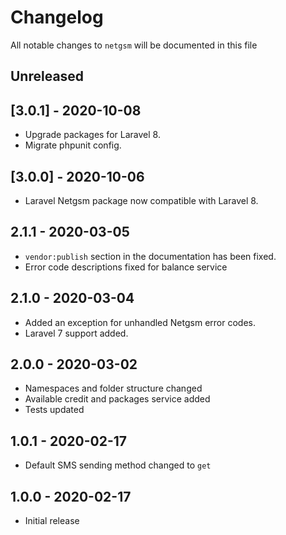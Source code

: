 # Changelog

All notable changes to `netgsm` will be documented in this file

## Unreleased

## [3.0.1] - 2020-10-08

- Upgrade packages for Laravel 8.
- Migrate phpunit config.

## [3.0.0] - 2020-10-06

- Laravel Netgsm package now compatible with Laravel 8.

## 2.1.1 - 2020-03-05

- `vendor:publish` section in the documentation has been fixed.
- Error code descriptions fixed for balance service

## 2.1.0 - 2020-03-04

- Added an exception for unhandled Netgsm error codes.
- Laravel 7 support added.

## 2.0.0 - 2020-03-02

- Namespaces and folder structure changed
- Available credit and packages service added
- Tests updated

## 1.0.1 - 2020-02-17

- Default SMS sending method changed to `get`

## 1.0.0 - 2020-02-17

- Initial release
